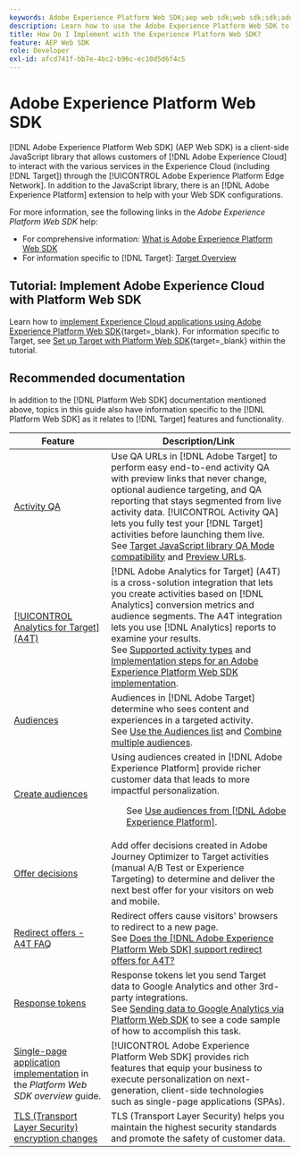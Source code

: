 ```yaml
---
keywords: Adobe Experience Platform Web SDK;aep web sdk;web sdk;sdk;adobe experience cloud;platform edge network;adobe experience platform edge network;edge network;aep edge network
description: Learn how to use the Adobe Experience Platform Web SDK to interact with the various services in the Adobe Experience Cloud through the AEP Edge Network.
title: How Do I Implement with the Experience Platform Web SDK?
feature: AEP Web SDK
role: Developer
exl-id: afcd741f-bb7e-4bc2-b96c-ec10d5d6f4c5
---
```

# Adobe Experience Platform Web SDK

[!DNL Adobe Experience Platform Web SDK] (AEP Web SDK) is a client-side JavaScript library that allows customers of [!DNL Adobe Experience Cloud] to interact with the various services in the Experience Cloud (including [!DNL Target]) through the [!UICONTROL Adobe Experience Platform Edge Network]. In addition to the JavaScript library, there is an [!DNL Adobe Experience Platform] extension to help with your Web SDK configurations.

For more information, see the following links in the *Adobe Experience Platform Web SDK* help:

* For comprehensive information: [What is Adobe Experience Platform Web SDK](https://experienceleague.adobe.com/docs/experience-platform/edge/home.html)
* For information specific to [!DNL Target]: [Target Overview](https://experienceleague.adobe.com/docs/experience-platform/edge/personalization/adobe-target/target-overview.html)

## Tutorial: Implement Adobe Experience Cloud with Platform Web SDK

Learn how to [implement Experience Cloud applications using Adobe Experience Platform Web SDK](https://experienceleague.adobe.com/docs/platform-learn/implement-web-sdk/overview.html){target=_blank}. For information specific to Target, see [Set up Target with Platform Web SDK](https://experienceleague.adobe.com/docs/platform-learn/implement-web-sdk/applications-setup/setup-target.html){target=_blank} within the tutorial.

## Recommended documentation

In addition to the [!DNL Platform Web SDK] documentation mentioned above, topics in this guide also have information specific to the [!DNL Platform Web SDK] as it relates to [!DNL Target] features and functionality.

|Feature|Description/Link|
| --- | --- |
|[Activity QA](/help/main/c-activities/c-activity-qa/activity-qa.md)|Use QA URLs in [!DNL Adobe Target] to perform easy end-to-end activity QA with preview links that never change, optional audience targeting, and QA reporting that stays segmented from live activity data. [!UICONTROL Activity QA] lets you fully test your [!DNL Target] activities before launching them live.<br>See [Target JavaScript library QA Mode compatibility](/help/main/c-activities/c-activity-qa/activity-qa.md#compatibility) and [Preview URLs](/help/main/c-activities/c-activity-qa/activity-qa.md#preview).|
|[[!UICONTROL Analytics for Target] (A4T)](/help/main/c-integrating-target-with-mac/a4t/a4t.md)|[!DNL Adobe Analytics for Target] (A4T) is a cross-solution integration that lets you create activities based on [!DNL Analytics] conversion metrics and audience segments. The A4T integration lets you use [!DNL Analytics] reports to examine your results.<br>See [Supported activity types](/help/main/c-integrating-target-with-mac/a4t/a4t.md#section_F487896214BF4803AF78C552EF1669AA) and [Implementation steps for an Adobe Experience Platform Web SDK implementation](/help/main/c-integrating-target-with-mac/a4t/a4timplementation.md#platform).|
|[Audiences](/help/main/c-target/target.md)|Audiences in [!DNL Adobe Target] determine who sees content and experiences in a targeted activity.<br>See [Use the Audiences list](/help/main/c-target/c-audiences/audiences.md#use-list) and [Combine multiple audiences](/help/main/c-target/combining-multiple-audiences.md).|
|[Create audiences](/help/main/c-target/c-audiences/audiences.md)|Using audiences created in [!DNL Adobe Experience Platform] provide richer customer data that leads to more impactful personalization.<ul>See [Use audiences from [!DNL Adobe Experience Platform]](/help/main/c-target/c-audiences/audiences.md#aep).|
|[Offer decisions](/help/main/c-integrating-target-with-mac/ajo/offer-decision.md)|Add offer decisions created in Adobe Journey Optimizer to Target activities (manual A/B Test or Experience Targeting) to determine and deliver the next best offer for your visitors on web and mobile.|
|[Redirect offers - A4T FAQ](/help/main/c-integrating-target-with-mac/a4t/r-a4t-faq/a4t-faq-redirect-offers.md)|Redirect offers cause visitors' browsers to redirect to a new page.<br>See [Does the [!DNL Adobe Experience Platform Web SDK] support redirect offers for A4T?](/help/main/c-integrating-target-with-mac/a4t/r-a4t-faq/a4t-faq-redirect-offers.md#platform)|
|[Response tokens](/help/main/administrating-target/response-tokens.md)|Response tokens let you send Target data to Google Analytics and other 3rd-party integrations.<br>See [Sending data to Google Analytics via Platform Web SDK](/help/main/administrating-target/response-tokens.md#platform-web-sdk) to see a code sample of how to accomplish this task.|
|[Single-page application implementation](https://experienceleague.adobe.com/docs/experience-platform/edge/personalization/adobe-target/spa-implementation.html?lang=en) in the *Platform Web SDK overview* guide. |[!UICONTROL Adobe Experience Platform Web SDK] provides rich features that equip your business to execute personalization on next-generation, client-side technologies such as single-page applications (SPAs).|
|[TLS (Transport Layer Security) encryption changes](https://developer.adobe.com/target/before-implement/tls-transport-layer-security-encryption/)|TLS (Transport Layer Security) helps you maintain the highest security standards and promote the safety of customer data.|

